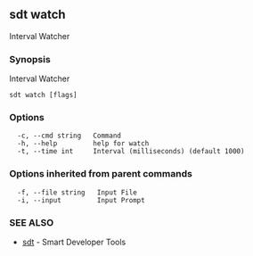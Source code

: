 ## sdt watch

Interval Watcher

### Synopsis

Interval Watcher

```
sdt watch [flags]
```

### Options

```
  -c, --cmd string   Command
  -h, --help         help for watch
  -t, --time int     Interval (milliseconds) (default 1000)
```

### Options inherited from parent commands

```
  -f, --file string   Input File
  -i, --input         Input Prompt
```

### SEE ALSO

* [sdt](sdt.md)	 - Smart Developer Tools

